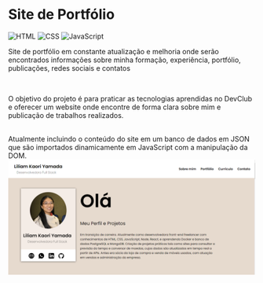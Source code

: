 # Site de Portfólio
<div display:"inline_block">
<img src="https://camo.githubusercontent.com/d63d473e728e20a286d22bb2226a7bf45a2b9ac6c72c59c0e61e9730bfe4168c/68747470733a2f2f696d672e736869656c64732e696f2f62616467652f48544d4c352d4533344632363f7374796c653d666f722d7468652d6261646765266c6f676f3d68746d6c35266c6f676f436f6c6f723d7768697465" alt="HTML">
<img src="https://camo.githubusercontent.com/3a0f693cfa032ea4404e8e02d485599bd0d192282b921026e89d271aaa3d7565/68747470733a2f2f696d672e736869656c64732e696f2f62616467652f435353332d3135373242363f7374796c653d666f722d7468652d6261646765266c6f676f3d63737333266c6f676f436f6c6f723d7768697465" alt="CSS">
<img src="https://img.shields.io/badge/JavaScript-F7DF1E?style=for-the-badge&logo=javascript&logoColor=black" alt="JavaScript">
 </div>

<p> Site de portfólio em constante atualização e melhoria onde serão encontrados informações sobre minha formação, experiência, portfólio, publicações, redes sociais e contatos </p>
<br>
<p> O objetivo do projeto é para praticar as tecnologias aprendidas no DevClub e oferecer um website onde encontre de forma clara sobre mim e publicação de trabalhos realizados.</p>
<br>
Atualmente incluindo o conteúdo do site em um banco de dados em JSON que são importados dinamicamente em JavaScript com a manipulação da DOM.
<br>
<img src="./img/displayDesktop.png" alt="layoutSite">
